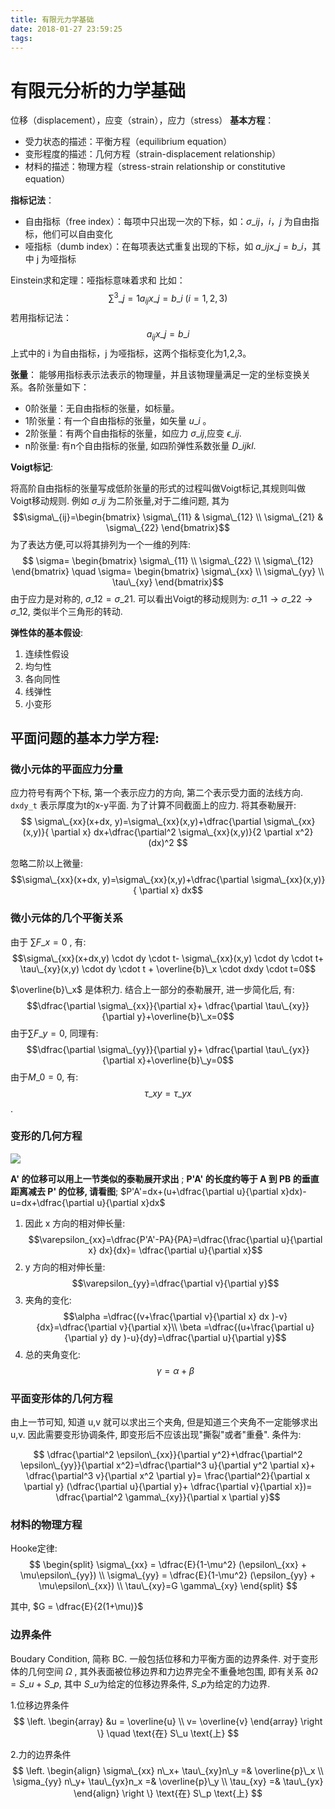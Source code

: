```yaml
---
title: 有限元力学基础
date: 2018-01-27 23:59:25
tags:
---
```


# 有限元分析的力学基础

位移（displacement），应变（strain），应力（stress）
**基本方程**：
<!-- more -->

- 受力状态的描述：平衡方程（equilibrium equation）
- 变形程度的描述：几何方程（strain-displacement relationship）
- 材料的描述：物理方程（stress-strain relationship or constitutive equation）


**指标记法**：

- 自由指标（free index）：每项中只出现一次的下标，如：$\sigma\_{ij}$，$i，j$ 为自由指标，他们可以自由变化
- 哑指标（dumb index）：在每项表达式重复出现的下标，如 $a\_{ij}x\_j=b\_i$，其中 j 为哑指标


Einstein求和定理：哑指标意味着求和
比如：
$$\sum^{3}\_{j=1}a_{ij} x\_j = b\_i \ (i = 1, 2 , 3) $$
若用指标记法：
$$a_{ij} x\_j = b\_i$$
上式中的 i 为自由指标，j 为哑指标，这两个指标变化为1,2,3。


**张量**：
能够用指标表示法表示的物理量，并且该物理量满足一定的坐标变换关系。各阶张量如下：

- 0阶张量：无自由指标的张量，如标量。
- 1阶张量：有一个自由指标的张量，如矢量 $u\_i$ 。
- 2阶张量：有两个自由指标的张量，如应力 $\sigma\_{ij}$,应变 $\epsilon\_{ij}$.
- n阶张量: 有n个自由指标的张量, 如四阶弹性系数张量 $D\_{ijkl}$.


**Voigt标记**:

将高阶自由指标的张量写成低阶张量的形式的过程叫做Voigt标记,其规则叫做Voigt移动规则.
例如 $\sigma\_{ij}$ 为二阶张量,对于二维问题, 其为
$$\sigma\_{ij}=\begin{bmatrix} \sigma\_{11} & \sigma\_{12}
\\ \sigma\_{21} & \sigma\_{22} \end{bmatrix}$$
为了表达方便,可以将其排列为一个一维的列阵:
$$ \sigma= \begin{bmatrix} \sigma\_{11} \\ \sigma\_{22} \\ \sigma\_{12} \end{bmatrix}
\quad
\sigma= \begin{bmatrix} \sigma\_{xx} \\ \sigma\_{yy} \\ \tau\_{xy} \end{bmatrix}$$
由于应力是对称的, $\sigma\_{12}=\sigma\_{21}$.
可以看出Voigt的移动规则为: $\sigma\_{11} \rightarrow \sigma\_{22} \rightarrow \sigma\_{12}$, 类似半个三角形的转动. 


**弹性体的基本假设**:

1. 连续性假设
2. 均匀性
3. 各向同性
4. 线弹性
5. 小变形


## 平面问题的基本力学方程:

### 微小元体的平面应力分量
应力符号有两个下标, 第一个表示应力的方向, 第二个表示受力面的法线方向. 
`dxdy_t` 表示厚度为t的x-y平面. 
为了计算不同截面上的应力. 将其泰勒展开:
$$
\sigma\_{xx}(x+dx, y)=\sigma\_{xx}(x,y)+\dfrac{\partial \sigma\_{xx}(x,y)}{ \partial x} dx+\dfrac{\partial^2 \sigma\_{xx}(x,y)}{2 \partial x^2} (dx)^2
$$

忽略二阶以上微量:
$$\sigma\_{xx}(x+dx, y)=\sigma\_{xx}(x,y)+\dfrac{\partial \sigma\_{xx}(x,y)}{ \partial x} dx$$

### 微小元体的几个平衡关系
由于 $\sum F\_x=0$ , 有:
$$\sigma\_{xx}(x+dx,y) \cdot dy \cdot t- \sigma\_{xx}(x,y) \cdot dy \cdot t+ \tau\_{xy}(x,y) \cdot dy \cdot t + \overline{b}\_x \cdot dxdy \cdot t=0$$

$\overline{b}\_x$ 是体积力. 
结合上一部分的泰勒展开, 进一步简化后, 有:
$$\dfrac{\partial \sigma\_{xx}}{\partial x}+ \dfrac{\partial \tau\_{xy}}{\partial y}+\overline{b}\_x=0$$
由于$\sum F\_y=0$, 同理有:
$$\dfrac{\partial \sigma\_{yy}}{\partial y}+ \dfrac{\partial \tau\_{yx}}{\partial x}+\overline{b}\_y=0$$
由于$M\_0=0$, 有:
$$ \tau\_{xy}= \tau\_{yx}$$. 


### 变形的几何方程

![](/images/变形的几何方程.jpg)

**A' 的位移可以用上一节类似的泰勒展开求出** ;
**P'A' 的长度约等于 A 到 PB 的垂直距离减去 P' 的位移, 请看图**;
$P'A'=dx+(u+\dfrac{\partial u}{\partial x}dx)-u=dx+\dfrac{\partial u}{\partial x}dx$

1. 因此 x 方向的相对伸长量:$$\varepsilon_{xx}=\dfrac{P'A'-PA}{PA}=\dfrac{\frac{\partial u}{\partial x} dx}{dx}= \dfrac{\partial u}{\partial x}$$
2.  y 方向的相对伸长量:$$\varepsilon_{yy}=\dfrac{\partial v}{\partial y}$$
3. 夹角的变化:$$\alpha  =\dfrac{(v+\frac{\partial v}{\partial x} dx  )-v}{dx}=\dfrac{\partial v}{\partial x}\\ \beta =\dfrac{(u+\frac{\partial u}{\partial y} dy  )-u}{dy}=\dfrac{\partial u}{\partial y}$$
4. 总的夹角变化:$$\gamma=\alpha+\beta$$



### 平面变形体的几何方程

由上一节可知, 知道 u,v 就可以求出三个夹角, 但是知道三个夹角不一定能够求出 u,v. 因此需要变形协调条件, 即变形后不应该出现"撕裂"或者"重叠". 条件为:

$$ \dfrac{\partial^2 \epsilon\_{xx}}{\partial y^2}+\dfrac{\partial^2 \epsilon\_{yy}}{\partial x^2}=\dfrac{\partial^3 u}{\partial y^2 \partial x}+ \dfrac{\partial^3 v}{\partial x^2 \partial y}= \frac{\partial^2}{\partial x \partial y} (\dfrac{\partial u}{\partial y}+ \dfrac{\partial v}{\partial x})= \dfrac{\partial^2 \gamma\_{xy}}{\partial x \partial y}$$




### 材料的物理方程

Hooke定律:
$$
\begin{split}
\sigma\_{xx} = \dfrac{E}{1-\mu^2} (\epsilon\_{xx} + \mu\epsilon\_{yy}) \\
\sigma\_{yy} = \dfrac{E}{1-\mu^2} (\epsilon_{yy} + \mu\epsilon\_{xx}) \\
\tau\_{xy}=G \gamma\_{xy}
\end{split}
$$

其中, $G = \dfrac{E}{2(1+\mu)}$


### 边界条件

Boudary Condition, 简称 BC. 一般包括位移和力平衡方面的边界条件. 
对于变形体的几何空间 $\Omega$ , 其外表面被位移边界和力边界完全不重叠地包围, 即有关系 $\partial \Omega= S\_u + S\_p$, 其中 $S\_u$为给定的位移边界条件, $S\_p$为给定的力边界. 

1.位移边界条件
$$
\left. 
\begin{array}
&u = \overline{u} \\
v= \overline{v}
\end{array}
\right \} 
\quad
\text{在} S\_u \text{上}
$$

2.力的边界条件
$$
\left.
\begin{align}
 \sigma\_{xx} n\_x+ \tau\_{xy}n\_y  =& \overline{p}\_x \\
\sigma_{yy} n\_y+ \tau\_{yx}n_x  =& \overline{p}\_y \\
\tau_{xy}  =& \tau\_{yx}
\end{align}
\right \}
\text{在} S\_p \text{上}
$$
